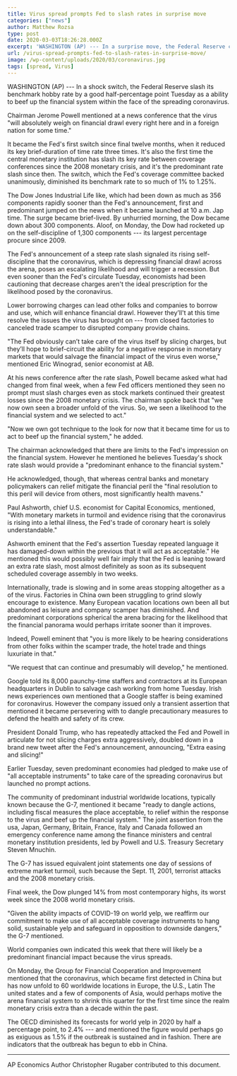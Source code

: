 ```yaml
---
title: Virus spread prompts Fed to slash rates in surprise move
categories: ["news"]
author: Matthew Rozsa
type: post
date: 2020-03-03T18:26:28.000Z
excerpt: 'WASHINGTON (AP) --- In a surprise move, the Federal Reserve cut its benchmark interest rate by a sizable half-percentage point Tuesday in an effort to support the economy in the face of the spreading coronavirus. Chairman Jerome Powell said at a news conference that the virus "will surely weigh on economic activity both here and&hellip;'
url: /virus-spread-prompts-fed-to-slash-rates-in-surprise-move/
image: /wp-content/uploads/2020/03/coronavirus.jpg
tags: [spread, Virus]
---
```


WASHINGTON (AP) --- In a shock switch, the Federal Reserve slash its benchmark hobby rate by a good half-percentage point Tuesday as a ability to beef up the financial system within the face of the spreading coronavirus.

Chairman Jerome Powell mentioned at a news conference that the virus "will absolutely weigh on financial drawl every right here and in a foreign nation for some time."

It became the Fed's first switch since final twelve months, when it reduced its key brief-duration of time rate three times. It's also the first time the central monetary institution has slash its key rate between coverage conferences since the 2008 monetary crisis, and it's the predominant rate slash since then. The switch, which the Fed's coverage committee backed unanimously, diminished its benchmark rate to so much of 1% to 1.25%.

The Dow Jones Industrial Life like, which had been down as much as 356 components rapidly sooner than the Fed's announcement, first and predominant jumped on the news when it became launched at 10 a.m. Jap time. The surge became brief-lived. By unhurried morning, the Dow became down about 300 components. Aloof, on Monday, the Dow had rocketed up on the self-discipline of 1,300 components --- its largest percentage procure since 2009.

The Fed's announcement of a steep rate slash signaled its rising self-discipline that the coronavirus, which is depressing financial drawl across the arena, poses an escalating likelihood and will trigger a recession. But even sooner than the Fed's circulate Tuesday, economists had been cautioning that decrease charges aren't the ideal prescription for the likelihood posed by the coronavirus.

Lower borrowing charges can lead other folks and companies to borrow and use, which will enhance financial drawl. However they’ll't at this time resolve the issues the virus has brought on --- from closed factories to canceled trade scamper to disrupted company provide chains.

"The Fed obviously can’t take care of the virus itself by slicing charges, but they’ll hope to brief-circuit the ability for a negative response in monetary markets that would salvage the financial impact of the virus even worse," mentioned Eric Winograd, senior economist at AB.

At his news conference after the rate slash, Powell became asked what had changed from final week, when a few Fed officers mentioned they seen no prompt must slash charges even as stock markets continued their greatest losses since the 2008 monetary crisis. The chairman spoke back that "we now own seen a broader unfold of the virus. So, we seen a likelihood to the financial system and we selected to act."

"Now we own got technique to the look for now that it became time for us to act to beef up the financial system," he added.

The chairman acknowledged that there are limits to the Fed's impression on the financial system. However he mentioned he believes Tuesday's shock rate slash would provide a "predominant enhance to the financial system."

He acknowledged, though, that whereas central banks and monetary policymakers can relief mitigate the financial peril the "final resolution to this peril will device from others, most significantly health mavens."

Paul Ashworth, chief U.S. economist for Capital Economics, mentioned, "With monetary markets in turmoil and evidence rising that the coronavirus is rising into a lethal illness, the Fed's trade of coronary heart is solely understandable."

Ashworth eminent that the Fed's assertion Tuesday repeated language it has damaged-down within the previous that it will act as acceptable." He mentioned this would possibly well fair imply that the Fed is leaning toward an extra rate slash, most almost definitely as soon as its subsequent scheduled coverage assembly in two weeks.

Internationally, trade is slowing and in some areas stopping altogether as a of the virus. Factories in China own been struggling to grind slowly encourage to existence. Many European vacation locations own been all but abandoned as leisure and company scamper has diminished. And predominant corporations spherical the arena bracing for the likelihood that the financial panorama would perhaps irritate sooner than it improves.

Indeed, Powell eminent that "you is more likely to be hearing considerations from other folks within the scamper trade, the hotel trade and things luxuriate in that."

"We request that can continue and presumably will develop," he mentioned.

Google told its 8,000 paunchy-time staffers and contractors at its European headquarters in Dublin to salvage cash working from home Tuesday. Irish news experiences own mentioned that a Google staffer is being examined for coronavirus. However the company issued only a transient assertion that mentioned it became persevering with to dangle precautionary measures to defend the health and safety of its crew.

President Donald Trump, who has repeatedly attacked the Fed and Powell in articulate for not slicing charges extra aggressively, doubled down in a brand new tweet after the Fed's announcement, announcing, "Extra easing and slicing!"

Earlier Tuesday, seven predominant economies had pledged to make use of "all acceptable instruments" to take care of the spreading coronavirus but launched no prompt actions.

The community of predominant industrial worldwide locations, typically known because the G-7, mentioned it became "ready to dangle actions, including fiscal measures the place acceptable, to relief within the response to the virus and beef up the financial system." The joint assertion from the usa, Japan, Germany, Britain, France, Italy and Canada followed an emergency conference name among the finance ministers and central monetary institution presidents, led by Powell and U.S. Treasury Secretary Steven Mnuchin.

The G-7 has issued equivalent joint statements one day of sessions of extreme market turmoil, such because the Sept. 11, 2001, terrorist attacks and the 2008 monetary crisis.

Final week, the Dow plunged 14% from most contemporary highs, its worst week since the 2008 world monetary crisis.

"Given the ability impacts of COVID-19 on world yelp, we reaffirm our commitment to make use of all acceptable coverage instruments to hang solid, sustainable yelp and safeguard in opposition to downside dangers," the G-7 mentioned.

World companies own indicated this week that there will likely be a predominant financial impact because the virus spreads.

On Monday, the Group for Financial Cooperation and Improvement mentioned that the coronavirus, which became first detected in China but has now unfold to 60 worldwide locations in Europe, the U.S., Latin The united states and a few of components of Asia, would perhaps motive the arena financial system to shrink this quarter for the first time since the realm monetary crisis extra than a decade within the past.

The OECD diminished its forecasts for world yelp in 2020 by half a percentage point, to 2.4% --- and mentioned the figure would perhaps go as exiguous as 1.5% if the outbreak is sustained and in fashion. There are indicators that the outbreak has begun to ebb in China.

* * *

AP Economics Author Christopher Rugaber contributed to this document.

